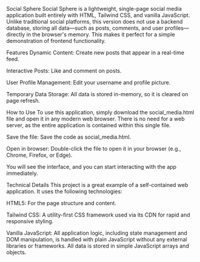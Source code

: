 Social Sphere
Social Sphere is a lightweight, single-page social media application built entirely with HTML, Tailwind CSS, and vanilla JavaScript. Unlike traditional social platforms, this version does not use a backend database, storing all data—such as posts, comments, and user profiles—directly in the browser's memory. This makes it perfect for a simple demonstration of frontend functionality.

Features
Dynamic Content: Create new posts that appear in a real-time feed.

Interactive Posts: Like and comment on posts.

User Profile Management: Edit your username and profile picture.

Temporary Data Storage: All data is stored in-memory, so it is cleared on page refresh.

How to Use
To use this application, simply download the social_media.html file and open it in any modern web browser. There is no need for a web server, as the entire application is contained within this single file.

Save the file: Save the code as social_media.html.

Open in browser: Double-click the file to open it in your browser (e.g., Chrome, Firefox, or Edge).

You will see the interface, and you can start interacting with the app immediately.

Technical Details
This project is a great example of a self-contained web application. It uses the following technologies:

HTML5: For the page structure and content.

Tailwind CSS: A utility-first CSS framework used via its CDN for rapid and responsive styling.

Vanilla JavaScript: All application logic, including state management and DOM manipulation, is handled with plain JavaScript without any external libraries or frameworks. All data is stored in simple JavaScript arrays and objects.
